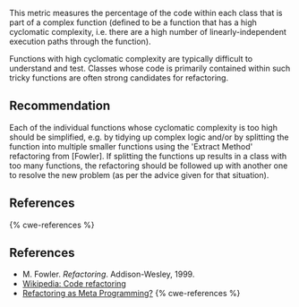 This metric measures the percentage of the code within each class that is part of a complex function (defined to be a function that has a high cyclomatic complexity, i.e. there are a high number of linearly-independent execution paths through the function).

Functions with high cyclomatic complexity are typically difficult to understand and test. Classes whose code is primarily contained within such tricky functions are often strong candidates for refactoring.


## Recommendation
Each of the individual functions whose cyclomatic complexity is too high should be simplified, e.g. by tidying up complex logic and/or by splitting the function into multiple smaller functions using the 'Extract Method' refactoring from \[Fowler\]. If splitting the functions up results in a class with too many functions, the refactoring should be followed up with another one to resolve the new problem (as per the advice given for that situation).


## References
{% cwe-references %}

## References
* M. Fowler. *Refactoring*. Addison-Wesley, 1999.
* [Wikipedia: Code refactoring](https://en.wikipedia.org/wiki/Code_refactoring)
* [Refactoring as Meta Programming?](http://www.jot.fm/issues/issue_2005_01/column1/)
{% cwe-references %}
